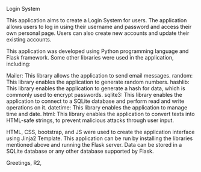 Login System

This application aims to create a Login System for users. The application allows users to log in using their username and password and access their own personal page. Users can also create new accounts and update their existing accounts.

This application was developed using Python programming language and Flask framework. Some other libraries were used in the application, including:

Mailer: This library allows the application to send email messages.
random: This library enables the application to generate random numbers.
hashlib: This library enables the application to generate a hash for data, which is commonly used to encrypt passwords.
sqlite3: This library enables the application to connect to a SQLite database and perform read and write operations on it.
datetime: This library enables the application to manage time and date.
html: This library enables the application to convert texts into HTML-safe strings, to prevent malicious attacks through user input.

HTML, CSS, bootstrap, and JS were used to create the application interface using Jinja2 Template. This application can be run by installing the libraries mentioned above and running the Flask server. Data can be stored in a SQLite database or any other database supported by Flask.

Greetings, R2,
